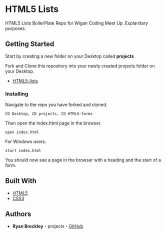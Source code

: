 # HTML5 Lists

HTML5 Lists BoilerPlate Repo for Wigan Coding Meet Up. Explanitary purposes.

## Getting Started

Start by creating a new folder on your Desktop called <b>projects</b>

 Fork and Clone this repository into your newly created projects folder on your Desktop.

* [HTML5-lists](https://github.com/Wigan-Coding-Meet-Up/html-lists)

### Installing

Navigate to the repo you have forked and cloned.

```
CD Desktop, CD projects, CD HTML5-forms
```

Then open the Index.html page in the browser.

```
open index.html
```

For Windows users.

```
start index.html
```

You should now see a page in the browser with a heading and the start of a form.

## Built With

* [HTML5](https://developer.mozilla.org/en-US/docs/Web/Guide/HTML/HTML5) 
* [CSS3](https://developer.mozilla.org/en-US/docs/Web/CSS/CSS3) 




## Authors

* **Ryan Brockley** - projects - [GitHub](https://github.com/RyBrockers)

